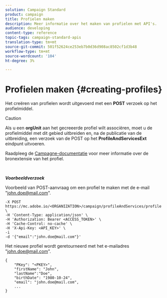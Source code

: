 ```yaml
---
solution: Campaign Standard
product: campaign
title: Profielen maken
description: Meer informatie over het maken van profielen met API's.
audience: developing
content-type: reference
topic-tags: campaign-standard-apis
translation-type: tm+mt
source-git-commit: 501f52624ce253eb7b0d36d908ac8502cf1d3b48
workflow-type: tm+mt
source-wordcount: '104'
ht-degree: 3%

---
```



# Profielen maken {#creating-profiles}

Het creëren van profielen wordt uitgevoerd met een **POST** verzoek op het profielmiddel.

>[!CAUTION]
>
>Als u een <b>orgUnit</b> aan het gecreeerde profiel wilt associëren, moet u de profielmiddel met dit gebied uitbreiden en, na de publicatie van de uitbreiding, een verzoek van de POST op het <b>ProfileAndServicesExt</b> eindpunt uitvoeren.
>
>Raadpleeg de <a href="https://helpx.adobe.com/campaign/standard/administration/using/organizational-units.html#partitioning-profiles">Campagne-documentatie</a> voor meer informatie over de bronextensie van het profiel.

<br/>

***Voorbeeldverzoek***

Voorbeeld van POST-aanvraag om een profiel te maken met de e-mail &quot;john.doe@mail.com&quot;.

```
-X POST https://mc.adobe.io/<ORGANIZATION>/campaign/profileAndServices/profile \
-H 'Content-Type: application/json' \
-H 'Authorization: Bearer <ACCESS_TOKEN>' \
-H 'Cache-Control: no-cache' \
-H 'X-Api-Key: <API_KEY>' \
-i
-d '{"email":"john.doe@mail.com"}'
```

Het nieuwe profiel wordt geretourneerd met het e-mailadres &quot;john.doe@mail.com&quot;.

```
{
    "PKey": "<PKEY>",
    "firstName": "John",
    "lastName":"Doe",
    "birthDate": "1980-10-24",
    "email": "john.doe@mail.com",
    ...
}
```

